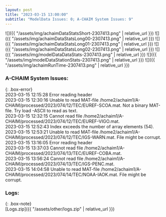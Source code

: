 ```yaml
---
layout: post
title: "2023-03-15 13:00:00"
subtitle: "ModelData Issues: 0; A-CHAIM System Issues: 9"
---
```


![]({{ "/assets/img/achaimDataStatsShort-2307413.png" | relative_url }})
![]({{ "/assets/img/achaimDataStatsLong00-2307413.png" | relative_url }})
![]({{ "/assets/img/achaimDataStatsLong01-2307413.png" | relative_url }})
![]({{ "/assets/img/achaimDataStatsLong02-2307413.png" | relative_url }})
![]({{ "/assets/img/modelDataDataStats-2307413.png" | relative_url }})
![]({{ "/assets/img/modelDataStationStats-2307413.png" | relative_url }})
![]({{ "/assets/img/achaimRunTime-2307413.png" | relative_url }})


### A-CHAIM System Issues:  
  
{: .box-error}  
2023-03-15 12:15:28 Error reading header  
2023-03-15 12:30:16 Unable to read MAT-file /home2/achaim1/A-CHAIM/processed/2023/074/12/TEC/EUREF-SCOA.mat. Not a binary MAT-file. Try load -ASCII to read as text.  
2023-03-15 12:32:15 Cannot read file /home2/achaim1/A-CHAIM/processed/2023/074/12/TEC/EUREF-VIGO.mat.  
2023-03-15 12:52:43 Index exceeds the number of array elements (54).  
2023-03-15 12:53:21 Unable to read MAT-file /home2/achaim1/A-CHAIM/processed/2023/074/12/TEC/IGS-WARN.mat. File might be corrupt.  
2023-03-15 13:16:05 Error reading header  
2023-03-15 13:37:03 Cannot read file /home2/achaim1/A-CHAIM/processed/2023/074/13/TEC/EUREF-COBA.mat.  
2023-03-15 13:56:24 Cannot read file /home2/achaim1/A-CHAIM/processed/2023/074/13/TEC/IGS-PENC.mat.  
2023-03-15 14:04:58 Unable to read MAT-file /home2/achaim1/A-CHAIM/processed/2023/074/14/TEC/NOAA-IAOK.mat. File might be corrupt.  

### Logs:  
  
{: .box-note}  
[Logs.zip]({{ "/assets/other/logs.zip" | relative_url }})  
